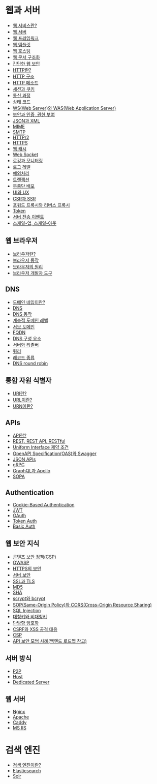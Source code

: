 # 웹과 서버
- [웹 서비스란?]() <!-- 추가: 웹 페이지, 웹 사이트 -->
- [웹 서버]()
- [웹 프레임워크]()
- [웹 템플릿]()
- [웹 호스팅]()
- [웹 문서 구조화]()
- [간단한 웹 보안]()
- [HTTP란?]()
- [HTTP 구조]()
- [HTTP 메소드]()
- [세션과 쿠키]()
- [통신 과정]()
- [상태 코드]()
- [WS(Web Server)와 WAS(Web Application Server)](./WebServerAndWAS.md)
- [보안과 인증, 권한 부여]()
- [JSON과 XML]()
- [MIME]()
- [SMTP]()
- [HTTP/2]()
- [HTTPS]()
- [웹 캐시]()
- [Web Socket]()
- [로깅과 모니터링]()
- [로그 레벨]()
- [예외처리]()
- [트랜잭션]()
- [무중단 배포]() <!-- https://velog.io/@znftm97/%EB%AC%B4%EC%A4%91%EB%8B%A8-%EB%B0%B0%ED%8F%AC%EB%A5%BC-%EC%9C%84%ED%95%9C-%ED%99%98%EA%B2%BD-%EC%9D%B4%ED%95%B4%ED%95%98%EA%B8%B0 -->
- [UI와 UX]()
- [CSR과 SSR]()
- [포워드 프록시와 리버스 프록시]()
- [Token]()
- [서버 전송 이벤트]()
- [스케일-업, 스케일-아웃]()
## 웹 브라우저
- [브라우저란?]()
- [브라우저 동작]()
- [브라우저의 원리]()
- [브라우저 개발자 도구]()
## DNS
- [도메인 네임이란?]()
- [DNS]()
- [DNS 동작]()
- [계층적 도메인 레벨]()
- [서브 도메인]()
- [FQDN]()
- [DNS 구성 요소]()
- [서버와 리졸버]()
- [쿼리]()
- [레코드 종류]()
- [DNS round robin]()
## 통합 자원 식별자
- [URI란?]()
- [URL이란?]()
- [URN이란?]()
## APIs
- [API란?]()
- [REST, REST API, RESTful]()
- [Uniform Interface 제약 조건]()
- [OpenAPI Specification(OAS)와 Swagger]()
- [JSON APIs]()
- [gRPC]()
- [GraphQL과 Apollo]()
- [SOPA]()
## Authentication
- [Cookie-Based Authentication]()
- [JWT]()
- [OAuth]()
- [Token Auth]()
- [Basic Auth]()
## 웹 보안 지식
- [콘텐츠 보안 정책(CSP)]()
- [OWASP]()
- [HTTPS의 보안]()
- [서버 보안]()
- [SSL과 TLS]()
- [MD5]()
- [SHA]()
- [scrypt와 bcrypt]()
- [SOP(Same-Origin Policy)와 CORS(Cross-Origin Resource Sharing)]()
- [SQL Injection]()
- [대칭키와 비대칭키]()
- [단방향 암호화]()
- [CSRF와 XSS 공격 대응]()
- [CSP]()
- [API 보안 모범 사례(백엔드 로드맵 참고)]()
## 서버 방식
- [P2P]()
- [Host]()
- [Dedicated Server]()
## 웹 서버
- [Nginx]()
- [Apache]()
- [Caddy]()
- [MS IIS]()
# 검색 엔진
- [검색 엔진이란?]()
- [Elasticsearch]()
- [Solr]()